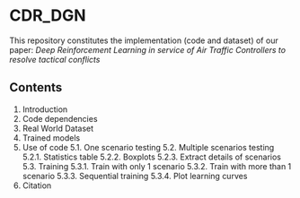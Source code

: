 # CDR_DGN

This repository constitutes the implementation (code and dataset) of our paper: *Deep Reinforcement Learning in service of Air Traffic Controllers to resolve 
tactical conflicts*

## Contents

1. Introduction
2. Code dependencies
3. Real World Dataset
4. Trained models
5. Use of code
  5.1. One scenario testing
  5.2. Multiple scenarios testing
    5.2.1. Statistics table
		5.2.2. Boxplots
		5.2.3. Extract details of scenarios
	5.3. Training
		5.3.1. Train with only 1 scenario
		5.3.2. Train with more than 1 scenario
		5.3.3. Sequential training
		5.3.4. Plot learning curves
6. Citation

